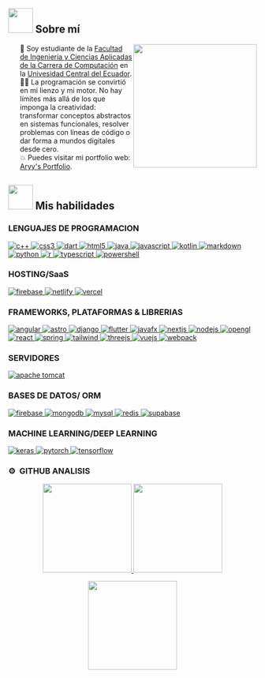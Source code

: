 <!-- SECCIÓN DE PERFIL -->

<!-- SECCIÓN ABOUT ME -->
<h2>
    <picture><img src="https://github.com/7oSkaaa/7oSkaaa/blob/main/Images/about_me.gif?raw=true" width="50px"></picture> 
    Sobre mí
</h2>
<picture> 
    <img align="right" src="https://github.com/7oSkaaa/7oSkaaa/blob/main/Images/Right_Side.gif?raw=true" width="250px">
</picture>

<ul style="list-style-type: none;">
    <li>🏫 Soy estudiante de la <a href="https://www.uce.edu.ec/web/fing">Facultad de Ingeniería y Ciencias Aplicadas de la Carrera de Computación</a> en la <a href="https://www.uce.edu.ec/">Univesidad Central del Ecuador</a>.</li>
    <li>👨‍💻 La programación se convirtió en mi lienzo y mi motor. No hay límites más allá de los que imponga la creatividad: transformar conceptos abstractos en sistemas funcionales, resolver problemas con líneas de código o dar forma a mundos digitales desde cero.</li>
    <li>💥 Puedes visitar mi portfolio web: <a href="https://portfolioariel.vercel.app/">Aryy's Portfolio</a>.</li>
</ul>

<!-- SECCIÓN DE HABILIDADES -->
<h2>
    <picture><img src="https://media2.giphy.com/media/QssGEmpkyEOhBCb7e1/giphy.gif?cid=ecf05e47a0n3gi1bfqntqmob8g9aid1oyj2wr3ds3mg700bl&rid=giphy.gif" width="50px"></picture> 
    Mis habilidades
</h2>

<h3>LENGUAJES DE PROGRAMACION</h3>
<p align="left">
  <a href="#" target="_blank"> 
    <img src="https://img.shields.io/badge/C++-00599C?style=for-the-badge&logo=cplusplus&logoColor=white" alt="c++"/> 
  </a>
  <a href="#" target="_blank"> 
    <img src="https://img.shields.io/badge/CSS3-1572B6?style=for-the-badge&logo=css3&logoColor=white" alt="css3"/> 
  </a>
  <a href="#" target="_blank"> 
    <img src="https://img.shields.io/badge/Dart-0175C2?style=for-the-badge&logo=dart&logoColor=white" alt="dart"/> 
  </a>
  <a href="#" target="_blank"> 
    <img src="https://img.shields.io/badge/HTML5-E34F26?style=for-the-badge&logo=html5&logoColor=white" alt="html5"/> 
  </a>
  <a href="#" target="_blank"> 
    <img src="https://img.shields.io/badge/Java-ED8B00?style=for-the-badge&logo=java&logoColor=white" alt="java"/> 
  </a>
  <a href="#" target="_blank"> 
    <img src="https://img.shields.io/badge/JavaScript-F7DF1E?style=for-the-badge&logo=javascript&logoColor=black" alt="javascript"/> 
  </a>
  <a href="#" target="_blank"> 
    <img src="https://img.shields.io/badge/Kotlin-7F52FF?style=for-the-badge&logo=kotlin&logoColor=white" alt="kotlin"/> 
  </a>
  <a href="#" target="_blank"> 
    <img src="https://img.shields.io/badge/Markdown-000000?style=for-the-badge&logo=markdown&logoColor=white" alt="markdown"/> 
  </a>
  <a href="#" target="_blank"> 
    <img src="https://img.shields.io/badge/Python-3776AB?style=for-the-badge&logo=python&logoColor=white" alt="python"/> 
  </a>
  <a href="#" target="_blank"> 
    <img src="https://img.shields.io/badge/R-276DC3?style=for-the-badge&logo=r&logoColor=white" alt="r"/> 
  </a>
  <a href="#" target="_blank"> 
    <img src="https://img.shields.io/badge/TypeScript-007ACC?style=for-the-badge&logo=typescript&logoColor=white" alt="typescript"/> 
  </a>
  <a href="#" target="_blank"> 
    <img src="https://img.shields.io/badge/PowerShell-5391FE?style=for-the-badge&logo=powershell&logoColor=white" alt="powershell"/> 
  </a>
</p>

<h3>HOSTING/SaaS</h3>
<p align="left">
  <a href="#" target="_blank"> 
    <img src="https://img.shields.io/badge/Firebase-FFCA28?style=for-the-badge&logo=firebase&logoColor=black" alt="firebase"/> 
  </a>
  <a href="#" target="_blank"> 
    <img src="https://img.shields.io/badge/Netlify-00C7B7?style=for-the-badge&logo=netlify&logoColor=white" alt="netlify"/> 
  </a>
  <a href="#" target="_blank"> 
    <img src="https://img.shields.io/badge/Vercel-000000?style=for-the-badge&logo=vercel&logoColor=white" alt="vercel"/> 
  </a>
</p>

<h3>FRAMEWORKS, PLATAFORMAS & LIBRERIAS</h3>
<p align="left">
  <a href="#" target="_blank"> 
    <img src="https://img.shields.io/badge/Angular-DD0031?style=for-the-badge&logo=angular&logoColor=white" alt="angular"/> 
  </a>
  <a href="#" target="_blank"> 
    <img src="https://img.shields.io/badge/Astro-FF5D01?style=for-the-badge&logo=astro&logoColor=white" alt="astro"/> 
  </a>
  <a href="#" target="_blank"> 
    <img src="https://img.shields.io/badge/Django-092E20?style=for-the-badge&logo=django&logoColor=white" alt="django"/> 
  </a>
  <a href="#" target="_blank"> 
    <img src="https://img.shields.io/badge/Flutter-02569B?style=for-the-badge&logo=flutter&logoColor=white" alt="flutter"/> 
  </a>
  <a href="#" target="_blank"> 
    <img src="https://img.shields.io/badge/JavaFX-ED8B00?style=for-the-badge&logo=java&logoColor=white" alt="javafx"/> 
  </a>
  <a href="#" target="_blank"> 
    <img src="https://img.shields.io/badge/Next.js-000000?style=for-the-badge&logo=nextdotjs&logoColor=white" alt="nextjs"/> 
  </a>
  <a href="#" target="_blank"> 
    <img src="https://img.shields.io/badge/Node.js-339933?style=for-the-badge&logo=nodedotjs&logoColor=white" alt="nodejs"/> 
  </a>
  <a href="#" target="_blank"> 
    <img src="https://img.shields.io/badge/OpenGL-5586A4?style=for-the-badge&logo=opengl&logoColor=white" alt="opengl"/> 
  </a>
  <a href="#" target="_blank"> 
    <img src="https://img.shields.io/badge/React-20232A?style=for-the-badge&logo=react&logoColor=61DAFB" alt="react"/> 
  </a>
  <a href="#" target="_blank"> 
    <img src="https://img.shields.io/badge/Spring-6DB33F?style=for-the-badge&logo=spring&logoColor=white" alt="spring"/> 
  </a>
  <a href="#" target="_blank"> 
    <img src="https://img.shields.io/badge/Tailwind_CSS-38B2AC?style=for-the-badge&logo=tailwind-css&logoColor=white" alt="tailwind"/> 
  </a>
  <a href="#" target="_blank"> 
    <img src="https://img.shields.io/badge/Three.js-000000?style=for-the-badge&logo=three.js&logoColor=white" alt="threejs"/> 
  </a>
  <a href="#" target="_blank"> 
    <img src="https://img.shields.io/badge/Vue.js-4FC08D?style=for-the-badge&logo=vue.js&logoColor=white" alt="vuejs"/> 
  </a>
  <a href="#" target="_blank"> 
    <img src="https://img.shields.io/badge/Webpack-8DD6F9?style=for-the-badge&logo=webpack&logoColor=black" alt="webpack"/> 
  </a>
</p>

<h3>SERVIDORES</h3>
<p align="left">
  <a href="#" target="_blank"> 
    <img src="https://img.shields.io/badge/Apache_Tomcat-F8DC75?style=for-the-badge&logo=apache-tomcat&logoColor=black" alt="apache tomcat"/> 
  </a>
</p>

<h3>BASES DE DATOS/ ORM</h3>
<p align="left">
  <a href="#" target="_blank"> 
    <img src="https://img.shields.io/badge/Firebase-FFCA28?style=for-the-badge&logo=firebase&logoColor=black" alt="firebase"/> 
  </a>
  <a href="#" target="_blank"> 
    <img src="https://img.shields.io/badge/MongoDB-4EA94B?style=for-the-badge&logo=mongodb&logoColor=white" alt="mongodb"/> 
  </a>
  <a href="#" target="_blank"> 
    <img src="https://img.shields.io/badge/MySQL-005C84?style=for-the-badge&logo=mysql&logoColor=white" alt="mysql"/> 
  </a>
  <a href="#" target="_blank"> 
    <img src="https://img.shields.io/badge/Redis-DC382D?style=for-the-badge&logo=redis&logoColor=white" alt="redis"/> 
  </a>
  <a href="#" target="_blank"> 
    <img src="https://img.shields.io/badge/Supabase-3ECF8E?style=for-the-badge&logo=supabase&logoColor=white" alt="supabase"/> 
  </a>
</p>

<h3>MACHINE LEARNING/DEEP LEARNING</h3>
<p align="left">
  <a href="#" target="_blank"> 
    <img src="https://img.shields.io/badge/Keras-D00000?style=for-the-badge&logo=keras&logoColor=white" alt="keras"/> 
  </a>
  <a href="#" target="_blank"> 
    <img src="https://img.shields.io/badge/PyTorch-EE4C2C?style=for-the-badge&logo=pytorch&logoColor=white" alt="pytorch"/> 
  </a>
  <a href="#" target="_blank"> 
    <img src="https://img.shields.io/badge/TensorFlow-FF6F00?style=for-the-badge&logo=tensorflow&logoColor=white" alt="tensorflow"/> 
  </a>
</p>

<!-- SECCIÓN DE Analisis -->
### ⚙️ &nbsp;GITHUB ANALISIS

<p align="center">
  <a href="https://github.com/Aryy234">
    <img height="180em" src="https://github-readme-stats-eight-theta.vercel.app/api?username=Aryy234&show_icons=true&theme=algolia&include_all_commits=true&count_private=true"/>
  </a>
  <a href="https://github.com/Aryy234">
    <img height="180em" src="https://github-readme-stats-eight-theta.vercel.app/api/top-langs/?username=Aryy234&layout=compact&langs_count=8&theme=algolia"/>
  </a>
</p>


<p align="center">
  <img height="180em" src="https://github-readme-streak-stats.herokuapp.com/?user=Aryy234&theme=dark&hide_border=true"/>
</p>

